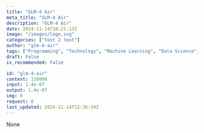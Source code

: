 ```yaml
---
title: "GLM-4 Air"
meta_title: "GLM-4 Air"
description: "GLM-4 Air"
date: 2024-11-14T10:21:13Z
image: "/images/logo.svg"
categories: ["text 2 text"]
author: "glm-4-air"
tags: ["Programming", "Technology", "Machine Learning", "Data Science", "Generative AI"]
draft: False
is_recommended: False

id: "glm-4-air"
context: 128000
input: 1.4e-07
output: 1.4e-07
img: 0
request: 0
last_updated: 2024-11-14T12:36:34Z
---
```


None

